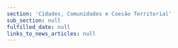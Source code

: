 ```yaml
---
section: 'Cidades, Comunidades e Coesão Territorial'
sub_section: null
fulfilled_date: null
links_to_news_articles: null
---
```


